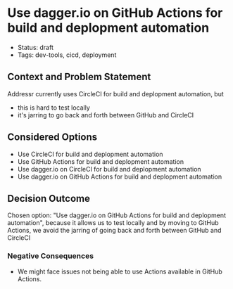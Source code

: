 # Use dagger.io on GitHub Actions for build and deplopment automation

- Status: draft
- Tags: dev-tools, cicd, deployment

## Context and Problem Statement

Addressr currently uses CircleCI for build and deplopment automation, but
- this is hard to test locally  
- it's jarring to go back and forth between GitHub and CircleCI

## Considered Options

- Use CircleCI for build and deplopment automation
- Use GitHub Actions for build and deplopment automation
- Use dagger.io on CircleCI for build and deplopment automation
- Use dagger.io on GitHub Actions for build and deplopment automation

## Decision Outcome

Chosen option: "Use dagger.io on GitHub Actions for build and deplopment automation", because it
allows us to test locally and by moving to GitHub Actions, we avoid the jarring of going back and forth between GitHub and CircleCI

### Negative Consequences <!-- optional -->

- We might face issues not being able to use Actions available in GitHub Actions.
